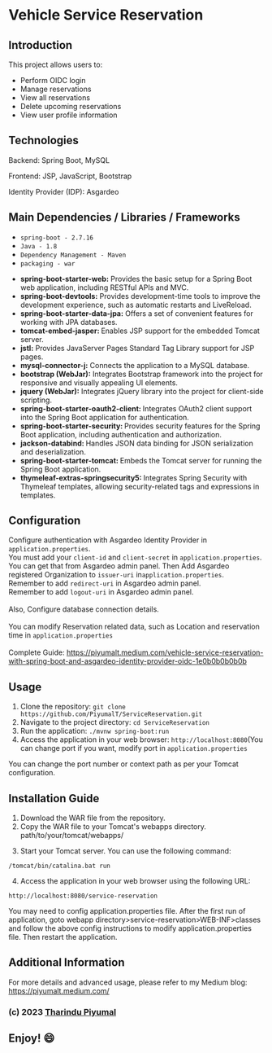 <h1>Vehicle Service Reservation</h1>

<h2>Introduction</h2>
<p>This project allows users to:</p>
<ul>
    <li>Perform OIDC login</li>
    <li>Manage reservations</li>
    <li>View all reservations</li>
    <li>Delete upcoming reservations</li>
    <li>View user profile information</li>
</ul>

<h2>Technologies</h2>
<p>Backend: Spring Boot, MySQL</p>
<p>Frontend: JSP, JavaScript, Bootstrap</p>
<p>Identity Provider (IDP): Asgardeo</p>

<h2>Main Dependencies / Libraries / Frameworks</h2>
<ul>
    <li><code>spring-boot - 2.7.16</code></li>
    <li><code>Java - 1.8</code></li>
    <li><code>Dependency Management - Maven</code>
    <li><code>packaging - war</code></li>
</ul>
<ul>
    <li><b>spring-boot-starter-web:</b> Provides the basic setup for a Spring Boot web application, including RESTful APIs and MVC.</li>
    <li><b>spring-boot-devtools:</b> Provides development-time tools to improve the development experience, such as automatic restarts and LiveReload.</li>
    <li><b>spring-boot-starter-data-jpa:</b> Offers a set of convenient features for working with JPA databases.</li>
    <li><b>tomcat-embed-jasper: </b>Enables JSP support for the embedded Tomcat server.</li>
    <li><b>jstl:</b> Provides JavaServer Pages Standard Tag Library support for JSP pages.</li>
    <li><b>mysql-connector-j:</b> Connects the application to a MySQL database.</li>
    <li><b>bootstrap (WebJar):</b> Integrates Bootstrap framework into the project for responsive and visually appealing UI elements.</li>
    <li><b>jquery (WebJar):</b> Integrates jQuery library into the project for client-side scripting.</li>
    <li><b>spring-boot-starter-oauth2-client: </b>Integrates OAuth2 client support into the Spring Boot application for authentication.</li>
    <li><b>spring-boot-starter-security: </b>Provides security features for the Spring Boot application, including authentication and authorization.</li>
    <li><b>jackson-databind: </b>Handles JSON data binding for JSON serialization and deserialization.</li>
    <li><b>spring-boot-starter-tomcat: </b>Embeds the Tomcat server for running the Spring Boot application.</li>
    <li><b>thymeleaf-extras-springsecurity5: </b>Integrates Spring Security with Thymeleaf templates, allowing security-related tags and expressions in templates.</li>
</ul>


<h2>Configuration</h2>
<p>Configure authentication with Asgardeo Identity Provider in <code>application.properties</code>.<br>
You must add your <code>client-id</code> and <code>client-secret</code> in <code>application.properties</code>. You can get that from Asgardeo admin panel. Then
Add Asgardeo registered Organization to <code>issuer-uri</code> in<code>application.properties</code>.<br>
Remember to add <code>redirect-uri</code> in Asgardeo admin panel. <br>
Remember to add <code>logout-uri</code> in Asgardeo admin panel. <br><br>
Also, Configure database connection details.<br><br>
You can modify Reservation related data, such as Location and reservation time in <code>application.properties</code>
<br><br>
Complete Guide: <a href="https://piyumalt.medium.com/vehicle-service-reservation-with-spring-boot-and-asgardeo-identity-provider-oidc-1e0b0b0b0b0b">https://piyumalt.medium.com/vehicle-service-reservation-with-spring-boot-and-asgardeo-identity-provider-oidc-1e0b0b0b0b0b</a>
</p>


<h2>Usage</h2>
<ol>
    <li>Clone the repository: <code>git clone https://github.com/PiyumalT/ServiceReservation.git</code></li>
    <li>Navigate to the project directory: <code>cd ServiceReservation</code></li>
    <li>Run the application: <code>./mvnw spring-boot:run</code></li>
    <li>Access the application in your web browser: <code>http://localhost:8080</code>(You can change port if you want, modify port in <code>application.properties</code> </li>
</ol>

<p>You can change the port number or context path as per your Tomcat configuration.</p>


<h2>Installation Guide</h2>
<ol>
    <li>Download the WAR file from the repository.</li>
    <li>Copy the WAR file to your Tomcat's webapps directory. path/to/your/tomcat/webapps/</li>
</ol>

<ol start="3">
    <li>Start your Tomcat server. You can use the following command:</li>
</ol> <code>/tomcat/bin/catalina.bat run </code>

<ol start="4">
    <li>Access the application in your web browser using the following URL:</li>
</ol>
<code>http://localhost:8080/service-reservation</code>

<p>You may need to config application.properties file. After the first run of application, goto webapp directory>service-reservation>WEB-INF>classes
and follow the above config instructions to modify application.properties file. Then restart the application. </p>

<h2>Additional Information</h2>
<p>For more details and advanced usage, please refer to my Medium blog: <a href="https://piyumalt.medium.com/">https://piyumalt.medium.com/</a></p>


<h3>(c) 2023 <a href="https://github.com/PiyumalT/">Tharindu Piyumal</a> </h3>

Enjoy! :smile:
---------------------------------------------------------------------------------------------------------------------------------------------------------------------------------